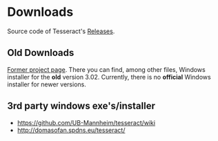 # Downloads

Source code of Tesseract's [Releases](https://github.com/tesseract-ocr/tesseract/releases).


## Old Downloads

[Former project page](https://code.google.com/p/tesseract-ocr/downloads/list).
There you can find, among other files, Windows installer for the **old** version 3.02. Currently, there is no **official** Windows installer for newer versions.


## 3rd party windows exe's/installer

  * https://github.com/UB-Mannheim/tesseract/wiki
  * http://domasofan.spdns.eu/tesseract/
